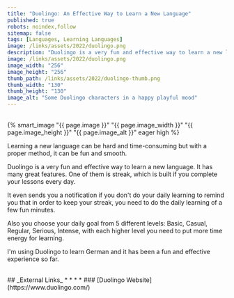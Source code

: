 ```yaml
---
title: "Duolingo: An Effective Way to Learn a New Language"
published: true
robots: noindex,follow
sitemap: false
tags: [Languages, Learning Languages]
image: /links/assets/2022/duolingo.png
description: "Duolingo is a very fun and effective way to learn a new language."
image: /links/assets/2022/duolingo.png
image_width: "256"
image_height: "256"
thumb_path: /links/assets/2022/duolingo-thumb.png
thumb_width: "130"
thumb_height: "130"
image_alt: "Some Duolingo characters in a happy playful mood"
---
```


<br>
{% smart_image "{{ page.image }}" "{{ page.image_width }}" "{{ page.image_height }}" "{{ page.image_alt }}" eager high %}
<br>

Learning a new language can be hard and time-consuming but with a proper method, it can be fun and smooth. 

Duolingo is a very fun and effective way to learn a new language. 
It has many great features. One of them is streak, which is built if you complete your lessons every day. 

It even sends you a notification if you don't do your daily learning to remind you that in order to keep your streak, you need to do the daily learning of a few fun minutes.

Also you choose your daily goal from 5 different levels: Basic, Casual, Regular, Serious, Intense, with each higher level you need to put more time energy for learning.

I'm using Duolingo to learn German and it has been a fun and effective experience so far.

<br>
## _External Links_
* * *
* ### [Duolingo Website](https://www.duolingo.com/)
